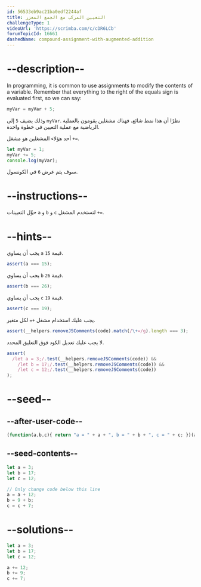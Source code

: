 ```yaml
---
id: 56533eb9ac21ba0edf2244af
title: التعيين المركب مع الجمع المعزز
challengeType: 1
videoUrl: 'https://scrimba.com/c/cDR6LCb'
forumTopicId: 16661
dashedName: compound-assignment-with-augmented-addition
---
```


# --description--

In programming, it is common to use assignments to modify the contents of a variable. Remember that everything to the right of the equals sign is evaluated first, so we can say:

```js
myVar = myVar + 5;
```

وذلك يضيف `5` إلى `myVar`. نظرًا أن هذا نمط شائع، فهناك مشغلين يقومون بالعملية الرياضية مع عملية التعيين في خطوة واحدة.

أحد هؤلاء المشغلين هو مشغل `+=`.

```js
let myVar = 1;
myVar += 5;
console.log(myVar);
```

سوف يتم عرض `6` في الكونسول.

# --instructions--

حوِّل التعيينات `a` و `b` و `c` لتستخدم المشغل `+=`.

# --hints--

يجب أن يساوي `a` قيمة `15`.

```js
assert(a === 15);
```

يجب أن يساوي `b` قيمة `26`.

```js
assert(b === 26);
```

يجب أن يساوي `c` قيمة `19`.

```js
assert(c === 19);
```

يجب عليك استخدام مشغل `+=` لكل متغير.

```js
assert(__helpers.removeJSComments(code).match(/\+=/g).length === 3);
```

لا يجب عليك تعديل الكود فوق التعليق المحدد.

```js
assert(
  /let a = 3;/.test(__helpers.removeJSComments(code)) &&
    /let b = 17;/.test(__helpers.removeJSComments(code)) &&
    /let c = 12;/.test(__helpers.removeJSComments(code))
);
```

# --seed--

## --after-user-code--

```js
(function(a,b,c){ return "a = " + a + ", b = " + b + ", c = " + c; })(a,b,c);
```

## --seed-contents--

```js
let a = 3;
let b = 17;
let c = 12;

// Only change code below this line
a = a + 12;
b = 9 + b;
c = c + 7;
```

# --solutions--

```js
let a = 3;
let b = 17;
let c = 12;

a += 12;
b += 9;
c += 7;
```
